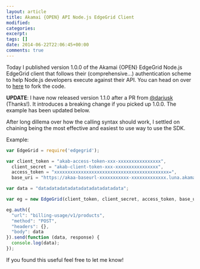 ```yaml
---
layout: article
title: Akamai {OPEN} API Node.js EdgeGrid Client
modified:
categories:
excerpt:
tags: []
date: 2014-06-22T22:06:45+00:00
comments: true
---
```


Today I published version 1.0.0 of the Akamai {OPEN} EdgeGrid Node.js EdgeGrid client that follows their (comprehensive...) authentication scheme to help Node.js developers execute against their API. You can head on over to [here](https://github.com/JonathanBennett/AkamaiOPEN-edgegrid-node) to fork the code.

**UPDATE**: I have now released version 1.1.0 after a PR from [@dariusk](https://github.com/dariusk) (Thanks!). It introduces a breaking change if you picked up 1.0.0. The example has been updated below.

After long dillema over how the calling syntax should work, I settled on chaining being the most effective and easiest to use way to use the SDK.

Example:

```javascript
var EdgeGrid = require('edgegrid');

var client_token = "akab-access-token-xxx-xxxxxxxxxxxxxxxx",
  client_secret = "akab-client-token-xxx-xxxxxxxxxxxxxxxx",
  access_token = "xxxxxxxxxxxxxxxxxxxxxxxxxxxxxxxxxxxxxxxxxxx=",
  base_uri = "https://akaa-baseurl-xxxxxxxxxxx-xxxxxxxxxxxxx.luna.akamaiapis.net/";

var data = "datadatadatadatadatadatadatadata";

var eg = new EdgeGrid(client_token, client_secret, access_token, base_uri);

eg.auth({
  "url": "billing-usage/v1/products",
  "method": "POST",
  "headers": {},
  "body": data
}).send(function (data, response) {
  console.log(data);
});
```

If you found this useful feel free to let me know!
